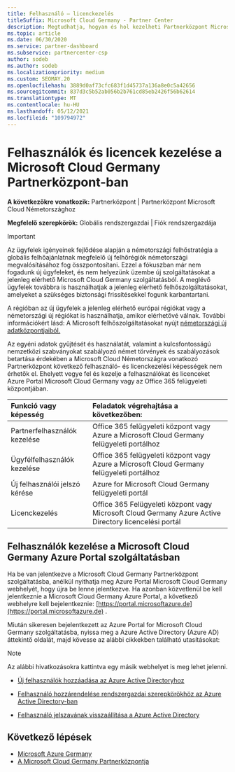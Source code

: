 ```yaml
---
title: Felhasználó – licenckezelés
titleSuffix: Microsoft Cloud Germany - Partner Center
description: Megtudhatja, hogyan és hol kezelheti Partnerközpont Microsoft Cloud Germany-partnerek, -ügyfelek és -licencek, valamint az új jelszó-visszaállítások használatát.
ms.topic: article
ms.date: 06/30/2020
ms.service: partner-dashboard
ms.subservice: partnercenter-csp
author: sodeb
ms.author: sodeb
ms.localizationpriority: medium
ms.custom: SEOMAY.20
ms.openlocfilehash: 3889d0af73cfc683f1d45737a136a8e0c5a42656
ms.sourcegitcommit: 837d3c5b52ab056b2b761cd85eb2426f56b62614
ms.translationtype: MT
ms.contentlocale: hu-HU
ms.lasthandoff: 05/12/2021
ms.locfileid: "109794972"
---
```

# <a name="user-and-license-management-in-partner-center-for-microsoft-cloud-germany"></a>Felhasználók és licencek kezelése a Microsoft Cloud Germany Partnerközpont-ban

**A következőkre vonatkozik:** Partnerközpont | Partnerközpont Microsoft Cloud Németországhoz

**Megfelelő szerepkörök:** Globális rendszergazdai | Fiók rendszergazdája

> [!IMPORTANT]
> Az ügyfelek igényeinek fejlődése alapján a németországi felhőstratégia a globális felhőajánlatnak megfelelő új felhőrégiók németországi megvalósításához fog összpontosítani. Ezzel a fókuszban már nem fogadunk új ügyfeleket, és nem helyezünk üzembe új szolgáltatásokat a jelenleg elérhető Microsoft Cloud Germany szolgáltatásból. A meglévő ügyfelek továbbra is használhatjak a jelenleg elérhető felhőszolgáltatásokat, amelyeket a szükséges biztonsági frissítésekkel fogunk karbantartani.
>  
> A régióban az új ügyfelek a jelenleg elérhető európai régiókat vagy a németországi új régiókat is használhatja, amikor elérhetővé válnak. További információkért lásd: A Microsoft felhőszolgáltatásokat nyújt [németországi új adatközpontjaiból.](https://news.microsoft.com/europe/2018/08/31/microsoft-to-deliver-cloud-services-from-new-datacentres-in-germany-in-2019-to-meet-evolving-customer-needs/)

Az egyéni adatok gyűjtését és használatát, valamint a kulcsfontosságú nemzetközi szabványokat szabályozó német törvények és szabályozások betartása érdekében a Microsoft Cloud Németországra vonatkozó Partnerközpont következő felhasználó- és licenckezelési képességek nem érhetők el. Ehelyett vegye fel és kezelje a felhasználókat és licenceket Azure Portal Microsoft Cloud Germany vagy az Office 365 felügyeleti központjában.

Funkció vagy képesség | Feladatok végrehajtása a következőben:
:--- | :---
Partnerfelhasználók kezelése | Office 365 felügyeleti központ vagy Azure a Microsoft Cloud Germany felügyeleti portálhoz
Ügyfélfelhasználók kezelése | Office 365 felügyeleti központ vagy Azure a Microsoft Cloud Germany felügyeleti portálhoz
Új felhasználói jelszó kérése | Azure for Microsoft Cloud Germany felügyeleti portál
Licenckezelés | Office 365 Felügyeleti központ vagy Microsoft Cloud Germany Azure Active Directory licencelési portál

## <a name="how-to-manage-users-in-the-azure-portal-for-microsoft-cloud-germany"></a>Felhasználók kezelése a Microsoft Cloud Germany Azure Portal szolgáltatásban 

Ha be van jelentkezve a Microsoft Cloud Germany Partnerközpont szolgáltatásba, anélkül nyithatja meg Azure Portal Microsoft Cloud Germany webhelyét, hogy újra be lenne jelentkezve. Ha azonban közvetlenül be kell jelentkeznie a Microsoft Cloud Germany Azure Portal, a következő webhelyre kell bejelentkeznie: [https://portal.microsoftazure.de](https://portal.microsoftazure.de) . 

Miután sikeresen bejelentkezett az Azure Portal for Microsoft Cloud Germany szolgáltatásba, nyissa meg a Azure Active Directory (Azure AD) áttekintő oldalát, majd kövesse az alábbi cikkekben található utasításokat:

> [!NOTE]  
> Az alábbi hivatkozásokra kattintva egy másik webhelyet is meg lehet jelenni.

-  [Új felhasználók hozzáadása az Azure Active Directoryhoz](/azure/active-directory/active-directory-users-create-azure-portal)

-  [Felhasználó hozzárendelése rendszergazdai szerepkörökhöz az Azure Active Directory-ban](/azure/active-directory/active-directory-users-assign-role-azure-portal)

-  [Felhasználó jelszavának visszaállítása a Azure Active Directory](/azure/active-directory/active-directory-users-reset-password-azure-portal)

## <a name="next-steps"></a>Következő lépések

-  [Microsoft Azure Germany](https://azure.microsoft.com/global-infrastructure/germany/)
-  [A Microsoft Cloud Germany Partnerközpontja](partner-center-for-microsoft-cloud-germany.md)